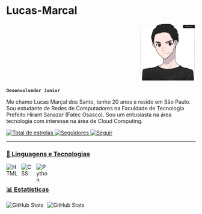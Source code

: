 # Lucas-Marcal

<p align="right">
  <img src="https://github.com/Marcal21/Lucas-Marcal/raw/main/assets/ezgif.com-animated-gif-maker.gif" width="150">
</p>

**`Desenvolvedor Junior`**

Me chamo Lucas Marçal dos Santo, tenho 20 anos e resido em São Paulo. Sou estudante de Redes de Computadores na Faculdade de Tecnologia Prefeito Hirant Sanazar (Fatec Osasco). Sou um entusiasta na área tecnologia com interesse na área de Cloud Computing.
    </p>
    </a> 
    <a href="https://github.com/Marcal21?tab=repositories&sort=stargazers">
        <img 
            alt="Total de estrelas" 
            title="Total de estrelas GitHub" 
            src="https://custom-icon-badges.demolab.com/github/stars/Marcal21?color=55960c&style=for-the-badge&labelColor=488207&logo=star&label=estrelas"
        />
    </a>
    <a href="https://github.com/Marcal21?tab=followers">
        <img 
            alt="Seguidores" 
            title="Me siga no GitHub" 
            src="https://custom-icon-badges.demolab.com/github/followers/Marcal21?color=236ad3&labelColor=1155ba&style=for-the-badge&logo=github&label=Seguidores&logoColor=white"
        />
    </a>
      <a href="www.linkedin.com/in/lucas-marcal">
        <img 
            alt="Seguir" 
            title="Meu Perfil no Linkedin" 
            src="https://img.shields.io/badge/LinkedIn-0077B5?style=for-the-badge&logo=linkedin&logoColor=white"
        />
</p>

---

### 🤖 Linguagens e Tecnologias

<img 
    align="left" 
    alt="HTML"
    title="HTML" 
    width="30px" 
    style="padding-right: 10px;" 
    src="https://cdn.jsdelivr.net/gh/devicons/devicon@latest/icons/html5/html5-original.svg" 
/>
<img 
    align="left" 
    alt="CSS" 
    title="CSS"
    width="30px" 
    style="padding-right: 10px;" 
    src="https://cdn.jsdelivr.net/gh/devicons/devicon@latest/icons/css3/css3-original.svg" 
/>
<img 
    align="left" 
    alt="Python" 
    title="Python"
    width="30px" 
    style="padding-right: 10px;" 
    src="https://cdn.jsdelivr.net/gh/devicons/devicon@latest/icons/python/python-original.svg" 
/>
<br/>
<br/>

### 📊 Estatísticas

<p>
  <img 
    align="left" 
    alt="GitHub Stats" 
    height="200" 
    style="padding-right: 10px;" 
    src="https://github-readme-stats.vercel.app/api?username=Marcal21&show_icons=true&theme=tokyonight&include_all_commits=true&locale=pt-br" 
  />

<img 
      align="left" 
      alt="GitHub Stats" 
      height="200" 
      src="https://github-readme-stats.vercel.app/api/top-langs/?username=Marcal21&theme=tokyonight&layout=compact&custom_title=Tecnologias&langs_count=9" 
  />

</p>
 
